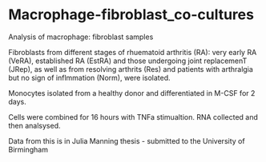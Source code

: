 # Macrophage-fibroblast_co-cultures

Analysis of macrophage: fibroblast samples

Fibroblasts from different stages of rhuematoid arthritis (RA): very early RA (VeRA), established RA (EstRA) and those undergoing joint replacemenT (JRep), as well as from resolving arthrits (Res) and patients with arthralgia but no sign of inflmmation (Norm), were isolated. 

Monocytes isolated from a healthy donor and differentiated in M-CSF for 2 days. 

Cells were combined for 16 hours with TNFa stimualtion. RNA collected and then analsysed. 

Data from this is in Julia Manning thesis - submitted to the University of Birmingham 
